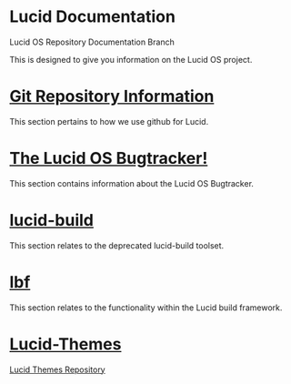 Lucid Documentation
=====

Lucid OS Repository Documentation Branch

This is designed to give you information on the Lucid OS project.

[Git Repository Information](git/README.md)
=====
This section pertains to how we use github for Lucid.


[The Lucid OS Bugtracker!](lob/README.md)
=====
This section contains information about the Lucid OS Bugtracker.

[lucid-build](lucid-build/README.md)
=====
This section relates to the deprecated lucid-build toolset.

[lbf](lbf/README.md)
=====
This section relates to the functionality within the Lucid build framework.

[Lucid-Themes](Lucid-Themes/README.md)
=====
[Lucid Themes Repository](https://github.com/edge226/lucid-themes)